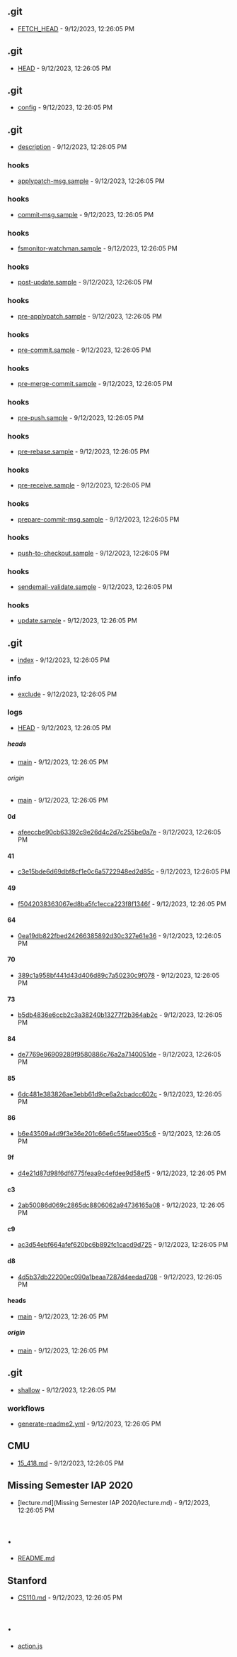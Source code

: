 ## .git
- [FETCH_HEAD](.git/FETCH_HEAD) - 9/12/2023, 12:26:05 PM
## .git
- [HEAD](.git/HEAD) - 9/12/2023, 12:26:05 PM
## .git
- [config](.git/config) - 9/12/2023, 12:26:05 PM
## .git
- [description](.git/description) - 9/12/2023, 12:26:05 PM
### hooks
- [applypatch-msg.sample](.git/hooks/applypatch-msg.sample) - 9/12/2023, 12:26:05 PM
### hooks
- [commit-msg.sample](.git/hooks/commit-msg.sample) - 9/12/2023, 12:26:05 PM
### hooks
- [fsmonitor-watchman.sample](.git/hooks/fsmonitor-watchman.sample) - 9/12/2023, 12:26:05 PM
### hooks
- [post-update.sample](.git/hooks/post-update.sample) - 9/12/2023, 12:26:05 PM
### hooks
- [pre-applypatch.sample](.git/hooks/pre-applypatch.sample) - 9/12/2023, 12:26:05 PM
### hooks
- [pre-commit.sample](.git/hooks/pre-commit.sample) - 9/12/2023, 12:26:05 PM
### hooks
- [pre-merge-commit.sample](.git/hooks/pre-merge-commit.sample) - 9/12/2023, 12:26:05 PM
### hooks
- [pre-push.sample](.git/hooks/pre-push.sample) - 9/12/2023, 12:26:05 PM
### hooks
- [pre-rebase.sample](.git/hooks/pre-rebase.sample) - 9/12/2023, 12:26:05 PM
### hooks
- [pre-receive.sample](.git/hooks/pre-receive.sample) - 9/12/2023, 12:26:05 PM
### hooks
- [prepare-commit-msg.sample](.git/hooks/prepare-commit-msg.sample) - 9/12/2023, 12:26:05 PM
### hooks
- [push-to-checkout.sample](.git/hooks/push-to-checkout.sample) - 9/12/2023, 12:26:05 PM
### hooks
- [sendemail-validate.sample](.git/hooks/sendemail-validate.sample) - 9/12/2023, 12:26:05 PM
### hooks
- [update.sample](.git/hooks/update.sample) - 9/12/2023, 12:26:05 PM
## .git
- [index](.git/index) - 9/12/2023, 12:26:05 PM
### info
- [exclude](.git/info/exclude) - 9/12/2023, 12:26:05 PM
### logs
- [HEAD](.git/logs/HEAD) - 9/12/2023, 12:26:05 PM
##### heads
- [main](.git/logs/refs/heads/main) - 9/12/2023, 12:26:05 PM
###### origin
- [main](.git/logs/refs/remotes/origin/main) - 9/12/2023, 12:26:05 PM
#### 0d
- [afeeccbe90cb63392c9e26d4c2d7c255be0a7e](.git/objects/0d/afeeccbe90cb63392c9e26d4c2d7c255be0a7e) - 9/12/2023, 12:26:05 PM
#### 41
- [c3e15bde6d69dbf8cf1e0c6a5722948ed2d85c](.git/objects/41/c3e15bde6d69dbf8cf1e0c6a5722948ed2d85c) - 9/12/2023, 12:26:05 PM
#### 49
- [f5042038363067ed8ba5fc1ecca223f8f1346f](.git/objects/49/f5042038363067ed8ba5fc1ecca223f8f1346f) - 9/12/2023, 12:26:05 PM
#### 64
- [0ea19db822fbed24266385892d30c327e61e36](.git/objects/64/0ea19db822fbed24266385892d30c327e61e36) - 9/12/2023, 12:26:05 PM
#### 70
- [389c1a958bf441d43d406d89c7a50230c9f078](.git/objects/70/389c1a958bf441d43d406d89c7a50230c9f078) - 9/12/2023, 12:26:05 PM
#### 73
- [b5db4836e6ccb2c3a38240b13277f2b364ab2c](.git/objects/73/b5db4836e6ccb2c3a38240b13277f2b364ab2c) - 9/12/2023, 12:26:05 PM
#### 84
- [de7769e96909289f9580886c76a2a7140051de](.git/objects/84/de7769e96909289f9580886c76a2a7140051de) - 9/12/2023, 12:26:05 PM
#### 85
- [6dc481e383826ae3ebb61d9ce6a2cbadcc602c](.git/objects/85/6dc481e383826ae3ebb61d9ce6a2cbadcc602c) - 9/12/2023, 12:26:05 PM
#### 86
- [b6e43509a4d9f3e36e201c66e6c55faee035c6](.git/objects/86/b6e43509a4d9f3e36e201c66e6c55faee035c6) - 9/12/2023, 12:26:05 PM
#### 9f
- [d4e21d87d98f6df6775feaa9c4efdee9d58ef5](.git/objects/9f/d4e21d87d98f6df6775feaa9c4efdee9d58ef5) - 9/12/2023, 12:26:05 PM
#### c3
- [2ab50086d069c2865dc8806062a94736165a08](.git/objects/c3/2ab50086d069c2865dc8806062a94736165a08) - 9/12/2023, 12:26:05 PM
#### c9
- [ac3d54ebf664afef620bc6b892fc1cacd9d725](.git/objects/c9/ac3d54ebf664afef620bc6b892fc1cacd9d725) - 9/12/2023, 12:26:05 PM
#### d8
- [4d5b37db22200ec090a1beaa7287d4eedad708](.git/objects/d8/4d5b37db22200ec090a1beaa7287d4eedad708) - 9/12/2023, 12:26:05 PM
#### heads
- [main](.git/refs/heads/main) - 9/12/2023, 12:26:05 PM
##### origin
- [main](.git/refs/remotes/origin/main) - 9/12/2023, 12:26:05 PM
## .git
- [shallow](.git/shallow) - 9/12/2023, 12:26:05 PM
### workflows
- [generate-readme2.yml](.github/workflows/generate-readme2.yml) - 9/12/2023, 12:26:05 PM
## CMU
- [15_418.md](CMU/15_418.md) - 9/12/2023, 12:26:05 PM
## Missing Semester IAP 2020
- [lecture.md](Missing Semester IAP 2020/lecture.md) - 9/12/2023, 12:26:05 PM
# .
- [README.md](README.md)
## Stanford
- [CS110.md](Stanford/CS110.md) - 9/12/2023, 12:26:05 PM
# .
- [action.js](action.js)
